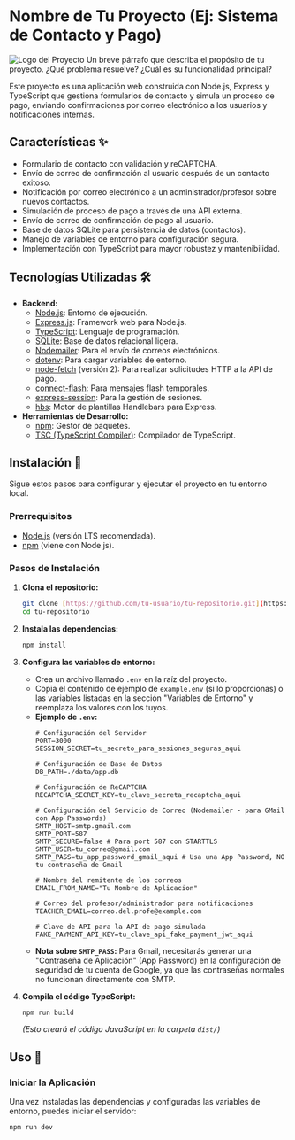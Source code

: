 # Nombre de Tu Proyecto (Ej: Sistema de Contacto y Pago)

![Logo del Proyecto](https://via.placeholder.com/150) Un breve párrafo que describa el propósito de tu proyecto. ¿Qué problema resuelve? ¿Cuál es su funcionalidad principal?

Este proyecto es una aplicación web construida con Node.js, Express y TypeScript que gestiona formularios de contacto y simula un proceso de pago, enviando confirmaciones por correo electrónico a los usuarios y notificaciones internas.

## Características ✨

* Formulario de contacto con validación y reCAPTCHA.
* Envío de correo de confirmación al usuario después de un contacto exitoso.
* Notificación por correo electrónico a un administrador/profesor sobre nuevos contactos.
* Simulación de proceso de pago a través de una API externa.
* Envío de correo de confirmación de pago al usuario.
* Base de datos SQLite para persistencia de datos (contactos).
* Manejo de variables de entorno para configuración segura.
* Implementación con TypeScript para mayor robustez y mantenibilidad.

## Tecnologías Utilizadas 🛠️

* **Backend:**
    * [Node.js](https://nodejs.org/): Entorno de ejecución.
    * [Express.js](https://expressjs.com/): Framework web para Node.js.
    * [TypeScript](https://www.typescriptlang.org/): Lenguaje de programación.
    * [SQLite](https://www.sqlite.org/): Base de datos relacional ligera.
    * [Nodemailer](https://nodemailer.com/): Para el envío de correos electrónicos.
    * [dotenv](https://www.npmjs.com/package/dotenv): Para cargar variables de entorno.
    * [node-fetch](https://www.npmjs.com/package/node-fetch) (versión 2): Para realizar solicitudes HTTP a la API de pago.
    * [connect-flash](https://www.npmjs.com/package/connect-flash): Para mensajes flash temporales.
    * [express-session](https://www.npmjs.com/package/express-session): Para la gestión de sesiones.
    * [hbs](https://www.npmjs.com/package/hbs): Motor de plantillas Handlebars para Express.
* **Herramientas de Desarrollo:**
    * [npm](https://www.npmjs.com/): Gestor de paquetes.
    * [TSC (TypeScript Compiler)](https://www.typescriptlang.org/): Compilador de TypeScript.

## Instalación 🚀

Sigue estos pasos para configurar y ejecutar el proyecto en tu entorno local.

### Prerrequisitos

* [Node.js](https://nodejs.org/en/download/) (versión LTS recomendada).
* [npm](https://docs.npmjs.com/cli/v9/commands/npm) (viene con Node.js).

### Pasos de Instalación

1.  **Clona el repositorio:**
    ```bash
    git clone [https://github.com/tu-usuario/tu-repositorio.git](https://github.com/tu-usuario/tu-repositorio.git)
    cd tu-repositorio
    ```

2.  **Instala las dependencias:**
    ```bash
    npm install
    ```

3.  **Configura las variables de entorno:**
    * Crea un archivo llamado `.env` en la raíz del proyecto.
    * Copia el contenido de ejemplo de `example.env` (si lo proporcionas) o las variables listadas en la sección "Variables de Entorno" y reemplaza los valores con los tuyos.
    * **Ejemplo de `.env`:**
        ```env
        # Configuración del Servidor
        PORT=3000
        SESSION_SECRET=tu_secreto_para_sesiones_seguras_aqui

        # Configuración de Base de Datos
        DB_PATH=./data/app.db

        # Configuración de ReCAPTCHA
        RECAPTCHA_SECRET_KEY=tu_clave_secreta_recaptcha_aqui

        # Configuración del Servicio de Correo (Nodemailer - para GMail con App Passwords)
        SMTP_HOST=smtp.gmail.com
        SMTP_PORT=587
        SMTP_SECURE=false # Para port 587 con STARTTLS
        SMTP_USER=tu_correo@gmail.com
        SMTP_PASS=tu_app_password_gmail_aqui # Usa una App Password, NO tu contraseña de Gmail

        # Nombre del remitente de los correos
        EMAIL_FROM_NAME="Tu Nombre de Aplicacion"

        # Correo del profesor/administrador para notificaciones
        TEACHER_EMAIL=correo.del.profe@example.com

        # Clave de API para la API de pago simulada
        FAKE_PAYMENT_API_KEY=tu_clave_api_fake_payment_jwt_aqui
        ```
    * **Nota sobre `SMTP_PASS`:** Para Gmail, necesitarás generar una "Contraseña de Aplicación" (App Password) en la configuración de seguridad de tu cuenta de Google, ya que las contraseñas normales no funcionan directamente con SMTP.

4.  **Compila el código TypeScript:**
    ```bash
    npm run build
    ```
    *(Esto creará el código JavaScript en la carpeta `dist/`)*

## Uso 🚀

### Iniciar la Aplicación

Una vez instaladas las dependencias y configuradas las variables de entorno, puedes iniciar el servidor:

```bash
npm run dev